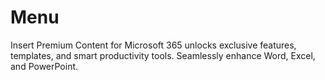# Menu
Insert Premium Content for Microsoft 365 unlocks exclusive features, templates, and smart productivity tools. Seamlessly enhance Word, Excel, and PowerPoint.
